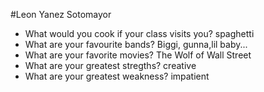 #Leon Yanez Sotomayor

- What would you cook if your class visits you? spaghetti
- What are your favourite bands? Biggi, gunna,lil baby...
- What are your favorite movies? The Wolf of Wall Street
- What are your greatest stregths? creative
- What are your greatest weakness? impatient
